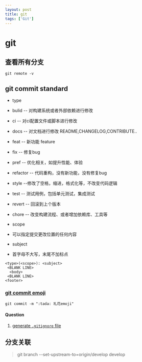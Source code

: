 ```yaml
---
layout: post
title: git
tags: ['Git']
---
```



# git

## 查看所有分支
`git remote -v`

## git commit standard

+ type

+ bulid  -- 对构建系统或者外部依赖进行修改
+ ci    -- 对ci配置文件或脚本进行修改
+ docs  -- 对文档进行修改 README,CHANGELOG,CONTRIBUTE..
+ feat  -- 新功能 feature
+ fix   -- 修复bug
+ pref  -- 优化相关，如提升性能、体验
+ refactor  -- 代码重构，没有新功能，没有修复bug
+ style  --修改了空格，缩进，格式化等，不改变代码逻辑
+ test   -- 测试用例，包括单元测试，集成测试
+ revert -- 回滚到上个版本
+ chore  -- 改变构建流程、或者增加依赖库、工具等

+ scope

+ 可以指定提交更改位置的任何内容

+ subject

+ 首字母不大写，末尾不加标点

```git
<type>(<scope>): <subject>
 <BLANK LINE>
  <body>
 <BLANK LINE>
<footer>
```

### [git commit emoji](https://gitmoji.dev/)

```git
git commit -m ":tada: 礼花emoji"
```

#### Question

1. [generate `.gitignore` file](Questions/gitignore.md)


## 分支关联
> git branch --set-upstream-to=origin/develop develop
